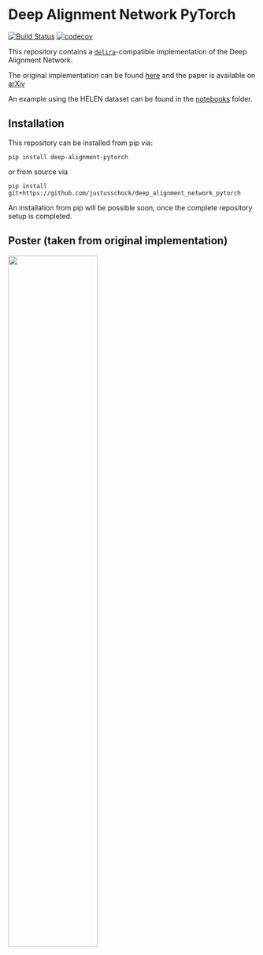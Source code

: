 # Deep Alignment Network PyTorch
[![Build Status](https://travis-ci.com/justusschock/deep_alignment_network_pytorch.svg?branch=master)](https://travis-ci.com/justusschock/deep_alignment_network_pytorch) [![codecov](https://codecov.io/gh/justusschock/deep_alignment_network_pytorch/branch/master/graph/badge.svg)](https://codecov.io/gh/justusschock/deep_alignment_network_pytorch)

This repository contains a [`delira`](https://github.com/justusschock/delira)-compatible implementation of the Deep Alignment Network.

The original implementation can be found [here](https://github.com/MarekKowalski/DeepAlignmentNetwork) and the paper is available on [arXiv](https://arxiv.org/abs/1706.01789)

An example using the HELEN dataset can be found in the [notebooks](notebooks/felen_example.ipynb) folder.

## Installation

This repository can be installed from pip via:
```
pip install deep-alignment-pytorch
```

or from source via
```
pip install git+https://github.com/justusschock/deep_alignment_network_pytorch
```

An installation from pip will be possible soon, once the complete repository setup is completed.

## Poster (taken from original implementation)
<img src="http://home.elka.pw.edu.pl/~mkowals6/lib/exe/fetch.php?media=wiki:dan-poster.jpg" width="60%">
